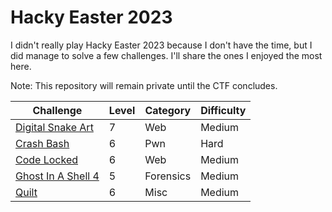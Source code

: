 # Hacky Easter 2023

I didn't really play Hacky Easter 2023 because I don't have the time, but I did manage to solve a few challenges. I'll share the ones I enjoyed the most here.

Note: This repository will remain private until the CTF concludes.

| Challenge                                       | Level | Category | Difficulty |
|-------------------------------------------------|-------|----------|------------|
| [Digital Snake Art](DigitalSnakeArt/README.md) | 7     | Web      | Medium     |
| [Crash Bash](CrashBash/README.md)              | 6     | Pwn      | Hard       |
| [Code Locked](CodeLocked/README.md)            | 6     | Web      | Medium     |
| [Ghost In A Shell 4](GhostInAShell/README.md)  | 5     | Forensics| Medium     |
| [Quilt](Quilt/README.md)                       | 6     | Misc     | Medium     |

